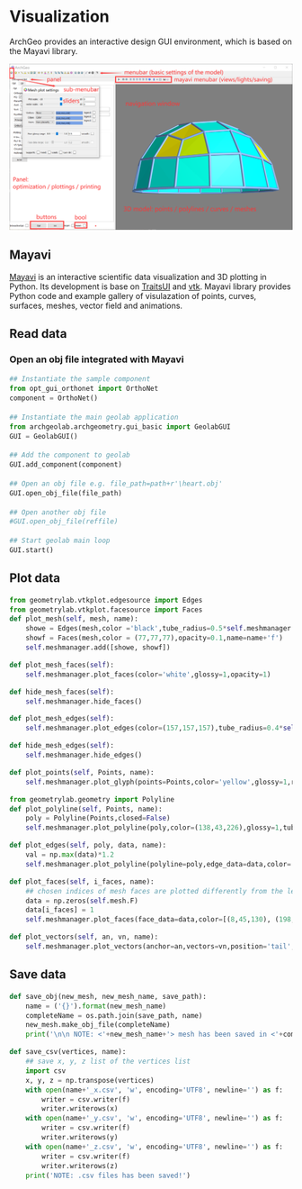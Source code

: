 # Visualization

ArchGeo provides an interactive design GUI environment, which is based on the Mayavi library. 

![File](../assets/mayavi.png)


## Mayavi

[Mayavi](https://docs.enthought.com/mayavi/mayavi/) is an interactive scientific data visualization and 3D plotting in Python. 
Its development is base on [TraitsUI](https://docs.enthought.com/traitsui/) and [vtk](https://vtk.org/).
Mayavi library provides Python code and example gallery of visulazation of points, curves, surfaces, meshes, vector field and animations.


## Read data

### Open an obj file integrated with Mayavi
``` py
## Instantiate the sample component
from opt_gui_orthonet import OrthoNet
component = OrthoNet()

## Instantiate the main geolab application
from archgeolab.archgeometry.gui_basic import GeolabGUI
GUI = GeolabGUI()

## Add the component to geolab
GUI.add_component(component)

## Open an obj file e.g. file_path=path+r'\heart.obj'
GUI.open_obj_file(file_path)

## Open another obj file
#GUI.open_obj_file(reffile)

## Start geolab main loop
GUI.start()
```


## Plot data

``` py
from geometrylab.vtkplot.edgesource import Edges
from geometrylab.vtkplot.facesource import Faces
def plot_mesh(self, mesh, name):
    showe = Edges(mesh,color ='black',tube_radius=0.5*self.meshmanager.r,name=name+'e')
    showf = Faces(mesh,color = (77,77,77),opacity=0.1,name=name+'f')
    self.meshmanager.add([showe, showf])
```

``` py
def plot_mesh_faces(self):
    self.meshmanager.plot_faces(color='white',glossy=1,opacity=1)
```

``` py
def hide_mesh_faces(self):
    self.meshmanager.hide_faces()
```

``` py
def plot_mesh_edges(self):
    self.meshmanager.plot_edges(color=(157,157,157),tube_radius=0.4*self.meshmanager.r)
```

``` py
def hide_mesh_edges(self):
    self.meshmanager.hide_edges()
```

``` py
def plot_points(self, Points, name):
    self.meshmanager.plot_glyph(points=Points,color='yellow',glossy=1,radius=2*self.meshmanager.r,name=name)   
```

``` py
from geometrylab.geometry import Polyline
def plot_polyline(self, Points, name):
    poly = Polyline(Points,closed=False)  
    self.meshmanager.plot_polyline(poly,color=(138,43,226),glossy=1,tube_radius=0.5*self.meshmanager.r,name=name)
```

``` py
def plot_edges(self, poly, data, name):
    val = np.max(data)*1.2
    self.meshmanager.plot_polyline(polyline=poly,edge_data=data,color='Blues',lut_range=[0,val],tube_radius=1.2*self.meshmanager.r,name=name)       
```

``` py
def plot_faces(self, i_faces, name):
    ## chosen indices of mesh faces are plotted differently from the left
    data = np.zeros(self.mesh.F)
    data[i_faces] = 1
    self.meshmanager.plot_faces(face_data=data,color=[(8,45,130), (198,110,203)],opacity=[0,0.5],name=name)       
```

```py
def plot_vectors(self, an, vn, name):
    self.meshmanager.plot_vectors(anchor=an,vectors=vn,position='tail',color = (255,0,255),name=name)  
```



## Save data

``` py
def save_obj(new_mesh, new_mesh_name, save_path):
    name = ('{}').format(new_mesh_name)  
    completeName = os.path.join(save_path, name)   
    new_mesh.make_obj_file(completeName)
    print('\n\n NOTE: <'+new_mesh_name+'> mesh has been saved in <'+completeName+'>\n')
```

```py 
def save_csv(vertices, name):
    ## save x, y, z list of the vertices list
    import csv
    x, y, z = np.transpose(vertices)
    with open(name+'_x.csv', 'w', encoding='UTF8', newline='') as f:
        writer = csv.writer(f)
        writer.writerows(x)
    with open(name+'_y.csv', 'w', encoding='UTF8', newline='') as f:
        writer = csv.writer(f)
        writer.writerows(y)
    with open(name+'_z.csv', 'w', encoding='UTF8', newline='') as f:
        writer = csv.writer(f)
        writer.writerows(z)
    print('NOTE: .csv files has been saved!')
```